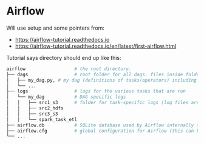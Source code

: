# Airflow 

Will use setup and some pointers from:

- https://airflow-tutorial.readthedocs.io
- https://airflow-tutorial.readthedocs.io/en/latest/first-airflow.html


Tutorial says directory should end up like this:

```bash
airflow                  # the root directory.
├── dags                 # root folder for all dags. files inside folders are not searched for dags.
│   ├── my_dag.py, # my dag (definitions of tasks/operators) including precedence.
│   └── ...
├── logs                 # logs for the various tasks that are run
│   └── my_dag           # DAG specific logs
│   │   ├── src1_s3      # folder for task-specific logs (log files are created by date of a run)
│   │   ├── src2_hdfs
│   │   ├── src3_s3
│   │   └── spark_task_etl
├── airflow.db           # SQLite database used by Airflow internally to track the status of each DAG.
├── airflow.cfg          # global configuration for Airflow (this can be overridden by config inside the file.)
└── ...
```
